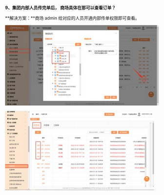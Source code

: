 <a name="bookmark76"></a>**9、集团内部人员传完单后， 商场具体在那可以查看订单？**

**解决方案：**商场 admin 给对应的人员开通内部传单权限即可查看。

![](Aspose.Words.f073ab4e-b9b0-4572-abf9-99142e4fa10e.009.jpeg)

![](Aspose.Words.f073ab4e-b9b0-4572-abf9-99142e4fa10e.010.jpeg)




